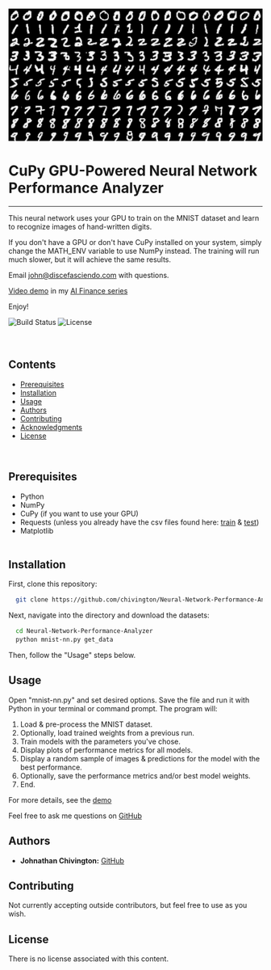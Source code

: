 <p align="center">
  <img width='650' src='https://github.com/chivington/Neural-Network-Performance-Analyzer/blob/main/imgs/mnist.png' alt='MNIST Digits'/>
</p>

# CuPy GPU-Powered Neural Network Performance Analyzer
------------------------------------------------------
This neural network uses your GPU to train on the MNIST dataset and learn to recognize images of hand-written digits.

If you don't have a GPU or don't have CuPy installed on your system, simply change the MATH_ENV variable to use NumPy instead. The training will run much slower, but it will achieve the same results.

Email john@discefasciendo.com with questions.

[Video demo](https://youtube.com/@discefasciendo/video) in my [AI Finance series](https://youtube.com/@discefasciendo/playlist)

Enjoy!

![Build Status](https://img.shields.io/badge/build-Stable-green.svg)
![License](https://img.shields.io/badge/license-NONE-green.svg)
<br/><br/><br/>

## Contents
* [Prerequisites](https://github.com/chivington/Neural-Network-Performance-Analyzer/tree/master#prerequisites)
* [Installation](https://github.com/chivington/Neural-Network-Performance-Analyzer/tree/master#installation)
* [Usage](https://github.com/chivington/Neural-Network-Performance-Analyzer/tree/master#usage)
* [Authors](https://github.com/chivington/Neural-Network-Performance-Analyzer/tree/master#authors)
* [Contributing](https://github.com/chivington/Neural-Network-Performance-Analyzer/tree/master#contributing)
* [Acknowledgments](https://github.com/chivington/Neural-Network-Performance-Analyzer/tree/master#acknowledgments)
* [License](https://github.com/chivington/Neural-Network-Performance-Analyzer/tree/master#license)
<br/>

## Prerequisites
  * Python
  * NumPy
  * CuPy (if you want to use your GPU)
  * Requests (unless you already have the csv files found here: [train](https://pjreddie.com/media/files/mnist_train.csv) & [test](https://pjreddie.com/media/files/mnist_test.csv))
  * Matplotlib
<br/><br/>


## Installation
First, clone this repository:
```bash
  git clone https://github.com/chivington/Neural-Network-Performance-Analyzer.git
```

Next, navigate into the directory and download the datasets:
```bash
  cd Neural-Network-Performance-Analyzer
  python mnist-nn.py get_data
```

Then, follow the "Usage" steps below.
<br/>

## Usage
Open "mnist-nn.py" and set desired options. Save the file and run it with Python in your terminal or command prompt. The program will:

1. Load & pre-process the MNIST dataset.
2. Optionally, load trained weights from a previous run.
3. Train models with the parameters you've chose.
4. Display plots of performance metrics for all models.
5. Display a random sample of images & predictions for the model with the best performance.
7. Optionally, save the performance metrics and/or best model weights.
8. End.

For more details, see the [demo](https://youtube.com/@discefasciendo)

Feel free to ask me questions on [GitHub](https://github.com/chivington)

<!-- <br/>
<p align="center">
  <img width='600' src='https://github.com/chivington/Neural-Network-Performance-Analyzer/blob/master/imgs/random-img.jpg' alt='Random Digit'/>
</p><br/>

<p align="center">
  <img width='600' src='https://github.com/chivington/Neural-Network-Performance-Analyzer/blob/master/imgs/errors-and-times.jpg' alt='Training & Validation Errors'/>
</p><br/>

<p align="center">
  <img width='600' src='https://github.com/chivington/Neural-Network-Performance-Analyzer/blob/master/imgs/classification.jpg' alt='Classification Test'/>
</p>
<br/><br/> -->


## Authors
* **Johnathan Chivington:** [GitHub](https://github.com/chivington)

## Contributing
Not currently accepting outside contributors, but feel free to use as you wish.

## License
There is no license associated with this content.
<br/><br/>
